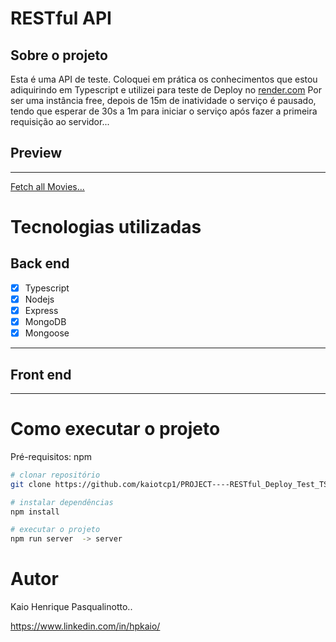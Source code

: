 # RESTful API
##
## Sobre o projeto

Esta é uma API de teste. Coloquei em prática os conhecimentos que estou adiquirindo em Typescript e utilizei para teste de Deploy no [render.com](render.com)
Por ser uma instância free, depois de 15m de inatividade o serviço é pausado, tendo que esperar de 30s a 1m para iniciar o serviço após fazer a primeira requisição ao servidor...


## Preview
-----------
[Fetch all Movies...](https://restful-api-ucjt.onrender.com/api/v1/movie)


# Tecnologias utilizadas
## Back end
 - [x] Typescript
 - [x] Nodejs
 - [x] Express
 - [x] MongoDB
 - [x] Mongoose

-----
## Front end
-----

# Como executar o projeto

Pré-requisitos: npm 

```bash
# clonar repositório
git clone https://github.com/kaiotcp1/PROJECT----RESTful_Deploy_Test_TS.git

# instalar dependências
npm install

# executar o projeto
npm run server  -> server

```

# Autor

Kaio Henrique Pasqualinotto..

https://www.linkedin.com/in/hpkaio/

